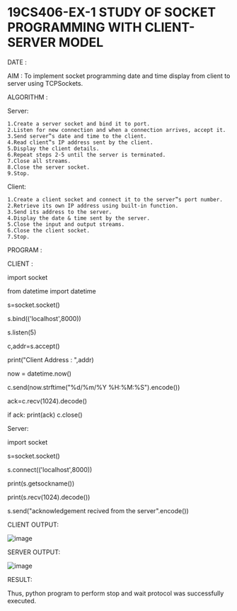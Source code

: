 # 19CS406-EX-1 STUDY OF SOCKET PROGRAMMING WITH CLIENT-SERVER MODEL

DATE :

AIM :
To implement socket programming date and time display from client to server using TCPSockets.

ALGORITHM :

Server:

    1.Create a server socket and bind it to port.
    2.Listen for new connection and when a connection arrives, accept it.
    3.Send server‟s date and time to the client.
    4.Read client‟s IP address sent by the client.
    5.Display the client details.
    6.Repeat steps 2-5 until the server is terminated.
    7.Close all streams.
    8.Close the server socket.
    9.Stop.

Client:

    1.Create a client socket and connect it to the server‟s port number.
    2.Retrieve its own IP address using built-in function.
    3.Send its address to the server.
    4.Display the date & time sent by the server.
    5.Close the input and output streams.
    6.Close the client socket.
    7.Stop.

PROGRAM :

CLIENT :

import socket

from datetime import datetime

s=socket.socket()

s.bind(('localhost',8000))

s.listen(5)

c,addr=s.accept()

print("Client Address : ",addr)

now = datetime.now()

c.send(now.strftime("%d/%m/%Y %H:%M:%S").encode())

ack=c.recv(1024).decode()

if ack:
	print(ack)
	c.close()
    
Server:

import socket

s=socket.socket()

s.connect(('localhost',8000))

print(s.getsockname())

print(s.recv(1024).decode())

s.send("acknowledgement recived from the server".encode())


CLIENT OUTPUT:

![image](https://github.com/Sindhuja9585/19CS406-EX-1/assets/122860624/d332c2be-307f-4ab8-bcfa-5b81f8c247c5)



SERVER OUTPUT:

![image](https://github.com/Sindhuja9585/19CS406-EX-1/assets/122860624/9372c445-698e-47f5-83c4-375bbc641958)



RESULT:

Thus, python program to perform stop and wait protocol was successfully executed.
